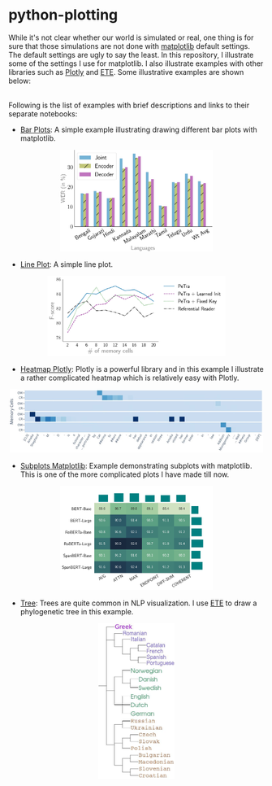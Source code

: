 # python-plotting

While it's not clear whether our world is simulated or real, one thing is for sure that those simulations are not done with [matplotlib](https://matplotlib.org/) default settings.
The default settings are ugly to say the least. In this repository, I illustrate some of the settings I use for matplotlib. I also illustrate examples with other libraries such as [Plotly](https://plotly.com/) and [ETE](http://etetoolkit.org/). Some illustrative examples are shown below:<br/><br/>



Following is the list of examples with brief descriptions and links to their separate notebooks:
* [Bar Plots](https://github.com/shtoshni92/python-plotting/blob/master/notebooks/Bar%20plots.ipynb): A simple example illustrating drawing different bar plots with matplotlib. 
<p align="center">
<img src="plots/bar_2.jpg" width="300" />
</p>

* [Line Plot](https://github.com/shtoshni92/python-plotting/blob/master/notebooks/Simple%20Plot.ipynb): A simple line plot. 
<p align="center">
<img src="plots/simple_plot.jpg" width="350" />
</p>

* [Heatmap Plotly](https://github.com/shtoshni92/python-plotting/blob/master/notebooks/Heatmap%20Plotly.ipynb): Plotly is a powerful library and in this example I illustrate a rather complicated heatmap which is relatively easy with Plotly. 
<p align="center">
<img src="plots/heatmap_plotly.jpg" width="500" />
</p>

* [Subplots Matplotlib](https://github.com/shtoshni92/python-plotting/blob/master/notebooks/Subplots%20with%20Gridspec.ipynb): Example demonstrating subplots with matplotlib. This is one of the more complicated plots I have made till now.
<p align="center">
<img src="plots/subplots_gridspec.jpg" width="300" />
</p>

* [Tree](https://github.com/shtoshni92/python-plotting/blob/master/notebooks/Tree.ipynb): Trees are quite common in NLP visualization. I use [ETE](http://etetoolkit.org/) to draw a phylogenetic tree in this example.
<p align="center">
<img src="plots/gt_tree.jpg" width="150" />
</p>


